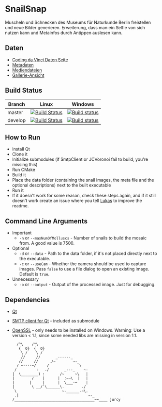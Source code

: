 # SnailSnap
Muscheln und Schnecken des Museums für Naturkunde Berlin freistellen und neue Bilder generieren. Erweiterung, dass man ein Selfie von sich nutzen kann und Metainfos durch Antippen auslesen kann.

## Daten

  - [Coding da Vinci Daten Seite](https://codingdavinci.de/daten/#museum-f%C3%BCr-naturkunde-berlin)
  - [Metadaten](http://gbif.naturkundemuseum-berlin.de/CDV2018/Mollusken/Metadaten/)
  - [Mediendateien](http://gbif.naturkundemuseum-berlin.de/CDV2018/Mollusken/)
  - [Gallerie-Ansicht](http://gbif.naturkundemuseum-berlin.de/CDV2018/mollusken-gallery.html)
  
## Build Status

|Branch      |Linux     |Windows   |
|------------|----------|----------|
|master      | [![Build Status](https://travis-ci.com/snailsnap/mosaic.svg?branch=master)](https://travis-ci.com/snailsnap/mosaic) | [![Build status](https://ci.appveyor.com/api/projects/status/5g1x1yk1wvlohao2/branch/master?svg=true)](https://ci.appveyor.com/project/lukaswagner/mosaic/branch/master) |
|develop     | [![Build Status](https://travis-ci.com/snailsnap/mosaic.svg?branch=develop)](https://travis-ci.com/snailsnap/mosaic) | [![Build status](https://ci.appveyor.com/api/projects/status/5g1x1yk1wvlohao2/branch/develop?svg=true)](https://ci.appveyor.com/project/lukaswagner/mosaic/branch/develop) |

## How to Run

  - Install Qt
  - Clone it
  - Initialize submodules (if SmtpClient or JCVoronoi fail to build, you're missing this)
  - Run CMake
  - Build it
  - Place the data folder (containing the snail images, the meta file and the optional descriptions) next to the built executable
  - Run it
  - If it doesn't work for some reason, check these steps again, and if it still doesn't work create an issue where you tell [Lukas](https://github.com/lukaswagner) to improve the readme.

## Command Line Arguments

  - Important
    - `-n` or `--maxNumOfMolluscs` - Number of snails to build the mosaic from. A good value is 7500.
  - Optional
    - `-d` or `--data` - Path to the data folder, if it's not placed directly next to the executable.
    - `-c` or `--useCam` - Whether the camera should be used to capture images. Pass `false` to use a file dialog to open an existing image. Default is `true`.
  - Unnecessary
    - `-o` or `--output` - Output of the processed image. Just for debugging.

## Dependencies

  - [Qt](https://www.qt.io/)
  - [SMTP client for Qt](https://github.com/bluetiger9/SmtpClient-for-Qt) - included as submodule
  - [OpenSSL](https://slproweb.com/products/Win32OpenSSL.html) - only needs to be installed on Windows. Warning: Use a version < 1.1, since some needed libs are missing in version 1.1.
  
          /^\    /^\
           {  O}  {  O}
            \ /    \ /
            //     //       _------_
           //     //     ./~        ~-_
          / ~----~/     /              \
         /         :   ./       _---_    ~-
        |  \________) :       /~     ~\   |
        |        /    |      |  :~~\  |   |
        |       |     |      |  \___-~    |
        |        \ __/`\______\.        ./
         \                     ~-______-~\.
         .|                                ~-_
        /_____________________________________~~____ jurcy  
        
